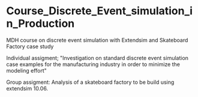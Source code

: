# Course_Discrete_Event_simulation_in_Production
MDH course on discrete event simulation with Extendsim and Skateboard Factory case study

Individual assigment; "Investigation on standard discrete event simulation case
examples for the manufacturing industry in order to
minimize the modeling effort"

Group assigment: Analysis of a skateboard factory to be build using extendsim 10.06.

